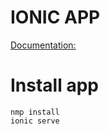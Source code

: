 # IONIC APP

[Documentation:](https://test-bc740.web.app/)

# Install app

```
nmp install
ionic serve
```